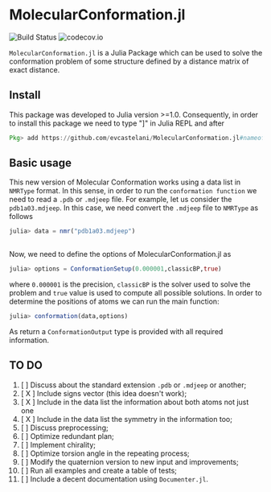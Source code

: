 # MolecularConformation.jl

![Build Status](https://travis-ci.com/evcastelani/MolecularConformation.jl.svg?branch=newinput)
![codecov.io](http://codecov.io/github/evcastelani/MolecularConformation.jl/coverage.svg?branch=newinput)

`MolecularConformation.jl` is a Julia Package which can be used to solve the conformation problem of some structure defined by a distance matrix of exact distance.

## Install 




This package was developed to Julia version >=1.0. Consequently, in order to install this package we need to type "]" in Julia REPL and after 

```julia
Pkg> add https://github.com/evcastelani/MolecularConformation.jl#nameofbranch
```

## Basic usage





This new version of Molecular Conformation works using a data list in `NMRType` format. In this sense, in order to run the `conformation function` we need to read a `.pdb` or `.mdjeep` file. For example, let us consider the `pdb1a03.mdjeep`. In this case, we need convert the `.mdjeep` file to `NMRType` as follows 

```julia
julia> data = nmr("pdb1a03.mdjeep") 
    
```
  
 Now,  we need to define the options of MolecularConformation.jl as 
  
```julia
julia> options = ConformationSetup(0.000001,classicBP,true)
```
where `0.000001` is the precision,  `classicBP` is the solver used to solve the problem and `true` value is used to compute all possible solutions.  In order to determine the positions  of atoms we can run the main function:
 
```julia
julia> conformation(data,options)
```
As return a `ConformationOutput` type is provided with all required information.

## TO DO


1. [ ] Discuss about the standard extension `.pdb` or `.mdjeep` or another; 
1. [ X ] Include signs vector (this idea doesn't work);
1. [ X ] Include in the data list the information about both atoms not just one 
1. [ X ] Include in the data list the symmetry in the information too;
1. [ ] Discuss preprocessing;
1. [ ] Optimize redundant plan;
1. [ ] Implement chirality;
1. [ ] Optimize torsion angle in the repeating process;
1. [ ] Modify the quaternion version to new input and improvements;
1. [ ] Run all examples and create a table of tests;
1. [ ] Include a decent documentation using `Documenter.jl`.

